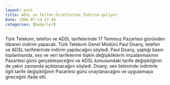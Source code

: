 ```yaml
---
layout: post
title: ADSL ve Telfon Ücretlerine İndirim geliyor
Date: 2006-07-14 17:49
categories: [Haberler]
---
```


Türk Telekom, telefon ve ADSL tarifelerinde 17 Temmuz Pazartesi gününden
itibaren indirim yapacak. Türk Telekom Genel Müdürü Paul Doany, telefon
ve ADSL tarifelerinde indirim yapılacağını söyledi. Paul Doany, yaptığı
basın toplantısında, ses ve veri tarifelerine ilişkin değişikliklerin
imzalanmasının Pazartesi günü gerçekleşeceğini ve ADSL konusundaki
tarife değişikliğinin de yakın zamanda açıklanacağını söyledi. Doany,
ses iletiminde indirimle ilgili tarife değişikliğinin Pazartesi günü
onaylanacağını ve uygulamaya gireceğini ifade etti.
